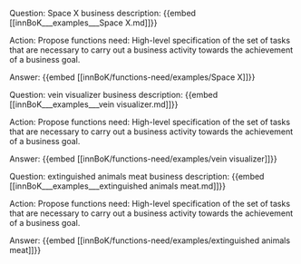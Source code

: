 Question: Space X business description:
{{embed [[innBoK___examples___Space X.md]]}}

Action: Propose functions need: High-level specification of the set of tasks that are necessary to carry out a business activity towards the achievement of a business goal.

Answer:
{{embed [[innBoK/functions-need/examples/Space X]]}}

Question: vein visualizer business description:
{{embed [[innBoK___examples___vein visualizer.md]]}}

Action: Propose functions need: High-level specification of the set of tasks that are necessary to carry out a business activity towards the achievement of a business goal.

Answer:
{{embed [[innBoK/functions-need/examples/vein visualizer]]}}

Question: extinguished animals meat business description:
{{embed [[innBoK___examples___extinguished animals meat.md]]}}

Action: Propose functions need: High-level specification of the set of tasks that are necessary to carry out a business activity towards the achievement of a business goal.

Answer:
{{embed [[innBoK/functions-need/examples/extinguished animals meat]]}}



